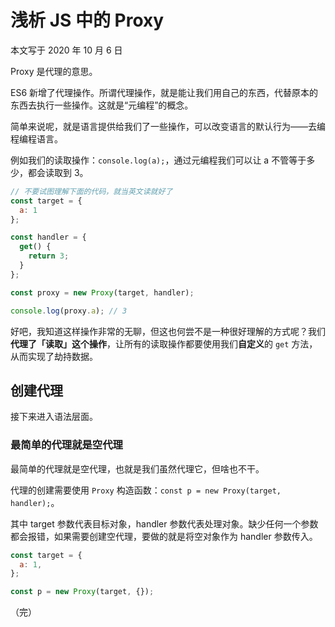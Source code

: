# 浅析 JS 中的 Proxy

本文写于 2020 年 10 月 6 日

Proxy 是代理的意思。

ES6 新增了代理操作。所谓代理操作，就是能让我们用自己的东西，代替原本的东西去执行一些操作。这就是“元编程”的概念。

简单来说呢，就是语言提供给我们了一些操作，可以改变语言的默认行为——去编程编程语言。

例如我们的读取操作：`console.log(a);`，通过元编程我们可以让 a 不管等于多少，都会读取到 3。

```JavaScript
// 不要试图理解下面的代码，就当英文读就好了
const target = {
  a: 1
};

const handler = {
  get() {
    return 3;
  }
};

const proxy = new Proxy(target, handler);

console.log(proxy.a); // 3
```

好吧，我知道这样操作非常的无聊，但这也何尝不是一种很好理解的方式呢？我们**代理了「读取」这个操作**，让所有的读取操作都要使用我们**自定义**的 `get` 方法，从而实现了劫持数据。

## 创建代理

接下来进入语法层面。

### 最简单的代理就是空代理

最简单的代理就是空代理，也就是我们虽然代理它，但啥也不干。

代理的创建需要使用 `Proxy` 构造函数：`const p = new Proxy(target, handler);`。

其中 target 参数代表目标对象，handler 参数代表处理对象。缺少任何一个参数都会报错，如果需要创建空代理，要做的就是将空对象作为 handler 参数传入。

```JavaScript
const target = {
  a: 1,
};

const p = new Proxy(target, {});
```

（完）
